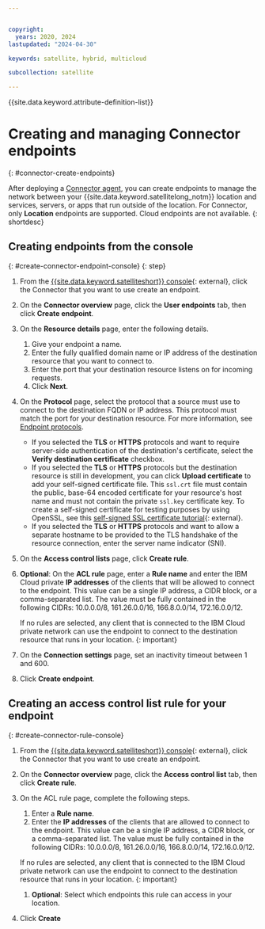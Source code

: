 ```yaml
---


copyright:
  years: 2020, 2024
lastupdated: "2024-04-30"

keywords: satellite, hybrid, multicloud

subcollection: satellite

---
```


{{site.data.keyword.attribute-definition-list}}

# Creating and managing Connector endpoints
{: #connector-create-endpoints}

After deploying a [Connector agent](/docs/satellite?topic=satellite-run-agent-locally), you can create endpoints to manage the network between your {{site.data.keyword.satellitelong_notm}} location and services, servers, or apps that run outside of the location. For Connector, only **Location** endpoints are supported. Cloud endpoints are not available.
{: shortdesc}


## Creating endpoints from the console
{: #create-connector-endpoint-console}
{: step}

1. From the [{{site.data.keyword.satelliteshort}} console](https://cloud.ibm.com/satellite/locations){: external}, click the Connector that you want to use create an endpoint.

1. On the **Connector overview** page, click the **User endpoints** tab, then click **Create endpoint**.

1. On the **Resource details** page, enter the following details.

    1. Give your endpoint a name.
    1. Enter the fully qualified domain name or IP address of the destination resource that you want to connect to.
    1. Enter the port that your destination resource listens on for incoming requests.
    1. Click **Next**.

1. On the **Protocol** page, select the protocol that a source must use to connect to the destination FQDN or IP address. This protocol must match the port for your destination resource. For more information, see [Endpoint protocols](/docs/satellite?topic=satellite-link-location-cloud#link-protocols).
    - If you selected the **TLS** or **HTTPS** protocols and want to require server-side authentication of the destination's certificate, select the **Verify destination certificate** checkbox.
    - If you selected the **TLS** or **HTTPS** protocols but the destination resource is still in development, you can click **Upload certificate** to add your self-signed certificate file. This `ssl.crt` file must contain the public, base-64 encoded certificate for your resource's host name and must not contain the private `ssl.key` certificate key. To create a self-signed certificate for testing purposes by using OpenSSL, see this [self-signed SSL certificate tutorial](https://www.akadia.com/services/ssh_test_certificate.html){: external}.
    - If you selected the **TLS** or **HTTPS** protocols and want to allow a separate hostname to be provided to the TLS handshake of the resource connection, enter the server name indicator (SNI).
1. On the **Access control lists** page, click **Create rule**.

1. **Optional**: On the **ACL rule** page, enter a **Rule name** and enter the IBM Cloud private **IP addresses** of the clients that will be allowed to connect to the endpoint. This value can be a single IP address, a CIDR block, or a comma-separated list. The value must be fully contained in the following CIDRs: 10.0.0.0/8, 161.26.0.0/16, 166.8.0.0/14, 172.16.0.0/12.

    If no rules are selected, any client that is connected to the IBM Cloud private network can use the endpoint to connect to the destination resource that runs in your location.
    {: important}

1. On the **Connection settings** page, set an inactivity timeout between 1 and 600.
1. Click **Create endpoint**.


## Creating an access control list rule for your endpoint
{: #create-connector-rule-console}

1. From the [{{site.data.keyword.satelliteshort}} console](https://cloud.ibm.com/satellite/locations){: external}, click the Connector that you want to use create an endpoint.

1. On the **Connector overview** page, click the **Access control list** tab, then click **Create rule**.

1. On the ACL rule page, complete the following steps.
    1. Enter a **Rule name**.
    1. Enter the **IP addresses** of the clients that are allowed to connect to the endpoint. This value can be a single IP address, a CIDR block, or a comma-separated list. The value must be fully contained in the following CIDRs: 10.0.0.0/8, 161.26.0.0/16, 166.8.0.0/14, 172.16.0.0/12.

    If no rules are selected, any client that is connected to the IBM Cloud private network can use the endpoint to connect to the destination resource that runs in your location.
    {: important}

    1. **Optional**: Select which endpoints this rule can access in your location.

1. Click **Create**




